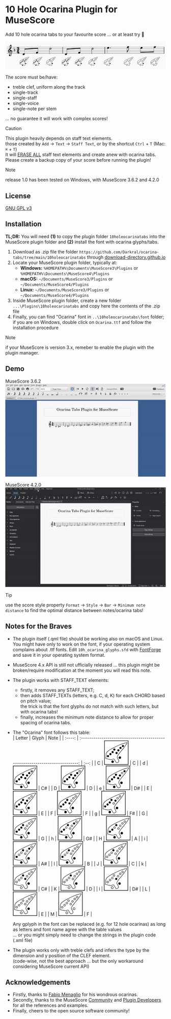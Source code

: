 # 10 Hole Ocarina Plugin for MuseScore


Add 10 hole ocarina tabs to your favourite score ... or at least try :hand_over_mouth:

![](https://github.com/Darkral/ocarina-tabs/blob/main/images/example.png)

The score must be/have:

- treble clef, uniform along the track
- single-track
- single-staff
- single-voice
- single-note per stem

... no guarantee it will work with complex scores!

> [!CAUTION]
> This plugin heavily depends on staff text elements.  
> those created by `Add` → `Text` → `Staff Text`, or by the shortcut `Ctrl` + `T` (Mac: `⌘` + `T`)  
> It will <ins>ERASE ALL</ins> staff text elements and create anew with ocarina tabs.  
> Please create a backup copy of your score before running the plugin!

> [!NOTE]
> release 1.0 has been tested on Windows, with MuseScore 3.6.2 and 4.2.0

## License

[GNU GPL v3](https://www.gnu.org/licenses/licenses.html.en)


## Installation

**TL;DR:** You will need **(1)** to copy the plugin folder `10holeocarinatabs` into the MuseScore plugin folder and **(2)** install the font with ocarina glyphs/tabs.

1. Download as .zip file the folder `https://github.com/Darkral/ocarina-tabs/tree/main/10holeocarinatabs` through [download-directory.github.io](https://download-directory.github.io/)
1. Locate your MuseScore plugin folder, typically at:
   - **Windows:** `%HOMEPATH%\Documents\MuseScore3\Plugins` or `%HOMEPATH%\Documents\MuseScore4\Plugins`
   - **macOS:** `~/Documents/MuseScore3/Plugins` or `~/Documents/MuseScore4/Plugins`
   - **Linux:** `~/Documents/MuseScore3/Plugins` or `~/Documents/MuseScore4/Plugins`
1. Inside MuseScore plugin folder, create a new folder `...\Plugins\10holeocarinatabs` and copy here the contents of the .zip file
1. Finally, you can find "Ocarina" font in `..\10holeocarinatabs\font` folder;  
   if you are on Windows, double click on `Ocarina.ttf` and follow the installation procedure

> [!NOTE]
> if your MuseScore is version 3.x, remeber to enable the plugin with the plugin manager.

## Demo

MuseScore 3.6.2  
![](https://github.com/Darkral/ocarina-tabs/blob/main/images/ms3.gif)

MuseScore 4.2.0  
![](https://github.com/Darkral/ocarina-tabs/blob/main/images/ms4.gif)

> [!TIP]
> use the score style property `Format` → `Style` →  `Bar` →  `Minimum note distance` to find the optimal distance between notes/ocarina tabs!

## Notes for the Braves

 - The plugin itself (.qml file) should be working also on macOS and Linux. You might have only to work on the font, if your operating system complains about .ttf fonts. Edit `10h_ocarina_glyphs.sfd` with [FontForge](https://fontforge.org/en-US/) and save it in your operating system format.
 - MuseScore 4.x API is still not ufficially released ... this plugin might be broken/require modification at the moment you will read this note.
 - The plugin works with STAFF_TEXT elements:
   - firstly, it removes any STAFF_TEXT;
   - then adds STAFF_TEXTs (letters, e.g. C, d, K) for each CHORD based on pitch value;  
     the trick is that the font glyphs do not match with such letters, but with ocarina tabs!
   - finally, increases the minimum note distance to allow for proper spacing of ocarina tabs.
 - The "Ocarina" font follows this table:  
   | Letter | Glyph                                                                       | Note | 
   | :----: | :-------------------------------------------------------------------------: | :--: |
   | C      | ![](https://github.com/Darkral/ocarina-tabs/blob/main/images/ocarina1.png)  | C    |
   | d      | ![](https://github.com/Darkral/ocarina-tabs/blob/main/images/ocarina2.png)  | C#   |
   | D      | ![](https://github.com/Darkral/ocarina-tabs/blob/main/images/ocarina3.png)  | D    |
   | e      | ![](https://github.com/Darkral/ocarina-tabs/blob/main/images/ocarina4.png)  | D#   |
   | E      | ![](https://github.com/Darkral/ocarina-tabs/blob/main/images/ocarina5.png)  | E    | 
   | F      | ![](https://github.com/Darkral/ocarina-tabs/blob/main/images/ocarina6.png)  | F    |
   | g      | ![](https://github.com/Darkral/ocarina-tabs/blob/main/images/ocarina7.png)  | F#   |
   | G      | ![](https://github.com/Darkral/ocarina-tabs/blob/main/images/ocarina8.png)  | G    |
   | h      | ![](https://github.com/Darkral/ocarina-tabs/blob/main/images/ocarina9.png)  | G#   |
   | H      | ![](https://github.com/Darkral/ocarina-tabs/blob/main/images/ocarina10.png) | A    |
   | i      | ![](https://github.com/Darkral/ocarina-tabs/blob/main/images/ocarina11.png) | A#   |
   | I      | ![](https://github.com/Darkral/ocarina-tabs/blob/main/images/ocarina12.png) | B    |
   | J      | ![](https://github.com/Darkral/ocarina-tabs/blob/main/images/ocarina13.png) | C    |
   | k      | ![](https://github.com/Darkral/ocarina-tabs/blob/main/images/ocarina14.png) | C#   |
   | K      | ![](https://github.com/Darkral/ocarina-tabs/blob/main/images/ocarina15.png) | D    |
   | l      | ![](https://github.com/Darkral/ocarina-tabs/blob/main/images/ocarina16.png) | D#   |
   | L      | ![](https://github.com/Darkral/ocarina-tabs/blob/main/images/ocarina17.png) | E    |
   | M      | ![](https://github.com/Darkral/ocarina-tabs/blob/main/images/ocarina18.png) | F    |
   
   Any gplyph in the font can be replaced (e.g. for 12 hole ocarinas) as long as letters and font name agree with the table values  
   ... or you might simply need to change the strings in the plugin code (.xml file)
 - The plugin works only with treble clefs and infers the type by the dimension and y position of the CLEF element.  
   (code-wise, not the best approach ... but the only workaround considering MuseScore current API)

## Acknowledgements

 - Firstly, thanks to [Fabio Menaglio](https://www.youtube.com/watch?v=ln7p4MG0EuQ) for his wondrous ocarinas.
 - Secondly, thanks to the MuseScore [Community](https://musescore.org/en/forum) and [Plugin Developers](https://musescore.org/en/plugins) for all the references and examples.
 - Finally, cheers to the open source software community!

